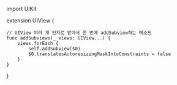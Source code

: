import UIKit

extension UIView {
    
    // UIView 여러 개 인자로 받아서 한 번에 addSubview하는 메소드
    func addSubviews(_ views: UIView...) {
        views.forEach {
            self.addSubview($0)
            $0.translatesAutoresizingMaskIntoConstraints = false
        }
    }
    
}
